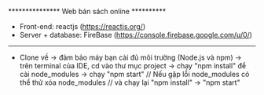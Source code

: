 *************** Web bán sách online **********
- Front-end: reactjs (https://reactjs.org/)
- Server + database: FireBase (https://console.firebase.google.com/u/0/)

********************************************
- Clone về -> đảm bảo máy bạn cài đủ môi trường (Node.js và npm) 
-> trên terminal của IDE, cd vào thư mục project
-> chạy "npm install" để cài node_modules
-> chạy "npm start"
// Nếu gặp lỗi node_modules có thể thử xóa node_modules 
// và chạy lại "npm install" -> "npm start"
